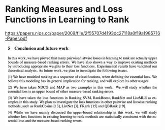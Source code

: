 # Ranking Measures and Loss Functions in Learning to Rank

https://papers.nips.cc/paper/2009/file/2f55707d4193dc27118a0f19a1985716-Paper.pdf

![](../../../attachments/2021-06-07-14-22-08.png)